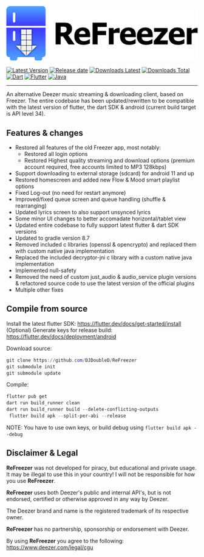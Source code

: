 ![ReFreezer](./assets/banner.png?raw=true)

[![Latest Version](https://img.shields.io/github/v/release/DJDoubleD/ReFreezer?color=blue)](../../releases/latest)
[![Release date](https://img.shields.io/github/release-date/DJDoubleD/ReFreezer)](../../releases/latest)
[![Downloads Latest](https://img.shields.io/github/downloads/DJDoubleD/ReFreezer/latest/total?color=blue&label=downloads%20latest)](../../releases)
[![Downloads Total](https://img.shields.io/github/downloads/DJDoubleD/ReFreezer/total?color=blue&label=downloads%20total)](../../releases)
[![Dart](https://img.shields.io/badge/Dart-0175C2?style=for-the-badge&logo=dart&logoColor=white)](https://dart.dev/)
[![Flutter](https://img.shields.io/badge/Flutter-02569B?style=for-the-badge&logo=flutter&logoColor=white)](https://flutter.dev/)
[![Java](https://img.shields.io/badge/Java-ED8B00?style=for-the-badge&logo=openjdk&logoColor=white)](https://www.java.com/)

---

<!--- # ReFreezer --->

An alternative Deezer music streaming & downloading client, based on Freezer.
The entire codebase has been updated/rewritten to be compatible with the latest version of flutter, the dart SDK & android (current build target is API level 34).

## Features & changes

- Restored all features of the old Freezer app, most notably:
  - Restored all login options
  - Restored Highest quality streaming and download options (premium account required, free accounts limited to MP3 128kbps)
- Support downloading to external storage (sdcard) for android 11 and up
- Restored homescreen and added new Flow & Mood smart playlist options
- Fixed Log-out (no need for restart anymore)
- Improved/fixed queue screen and queue handling (shuffle & rearranging)
- Updated lyrics screen to also support unsynced lyrics
- Some minor UI changes to better accomadate horizontal/tablet view
- Updated entire codebase to fully support latest flutter & dart SDK versions
- Updated to gradle version 8.7
- Removed included c libraries (openssl & opencrypto) and replaced them with custom native java implementation
- Replaced the included decryptor-jni c library with a custom native java implementation
- Implemented null-safety
- Removed the need of custom just_audio & audio_service plugin versions & refactored source code to use the latest version of the official plugins
- Multiple other fixes

## Compile from source

Install the latest flutter SDK: <https://flutter.dev/docs/get-started/install>  
(Optional) Generate keys for release build: <https://flutter.dev/docs/deployment/android>

Download source:

```powershell
git clone https://github.com/DJDoubleD/ReFreezer
git submodule init
git submodule update
```

Compile:

```powershell
flutter pub get
dart run build_runner clean
dart run build_runner build --delete-conflicting-outputs
 flutter build apk --split-per-abi --release
```

NOTE: You have to use own keys, or build debug using `flutter build apk --debug`

## Disclaimer & Legal

**ReFreezer** was not developed for piracy, but educational and private usage.
It may be illegal to use this in your country!
I will not be responsible for how you use **ReFreezer**.

**ReFreezer** uses both Deezer's public and internal API's, but is not endorsed, certified or otherwise approved in any way by Deezer.

The Deezer brand and name is the registered trademark of its respective owner.

**ReFreezer** has no partnership, sponsorship or endorsement with Deezer.

By using **ReFreezer** you agree to the following: <https://www.deezer.com/legal/cgu>
